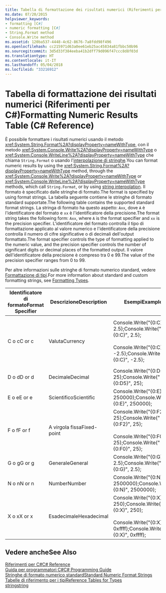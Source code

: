 ```yaml
---
title: Tabella di formattazione dei risultati numerici (Riferimenti per C#)
ms.date: 07/20/2015
helpviewer_keywords:
- formatting [C#]
- numeric formatting [C#]
- String.Format method
- Console.Write method
ms.assetid: 120ba537-4448-4c62-8676-7a8fdd98f496
ms.openlocfilehash: cc215971d63a0ee61eb25ac45834a81fbbc50b96
ms.sourcegitcommit: 3d5d33f384eeba41b2dff79d096f47ccc8d8f03d
ms.translationtype: HT
ms.contentlocale: it-IT
ms.lasthandoff: 05/04/2018
ms.locfileid: "33216912"
---
```

# <a name="formatting-numeric-results-table-c-reference"></a><span data-ttu-id="513b1-102">Tabella di formattazione dei risultati numerici (Riferimenti per C#)</span><span class="sxs-lookup"><span data-stu-id="513b1-102">Formatting Numeric Results Table (C# Reference)</span></span>
<span data-ttu-id="513b1-103">È possibile formattare i risultati numerici usando il metodo <xref:System.String.Format%2A?displayProperty=nameWithType>, con il metodo <xref:System.Console.Write%2A?displayProperty=nameWithType> o <xref:System.Console.WriteLine%2A?displayProperty=nameWithType> che chiama `String.Format` o usando l'[interpolazione di stringhe](../tokens/interpolated.md).</span><span class="sxs-lookup"><span data-stu-id="513b1-103">You can format numeric results by using the <xref:System.String.Format%2A?displayProperty=nameWithType> method, through the <xref:System.Console.Write%2A?displayProperty=nameWithType> or <xref:System.Console.WriteLine%2A?displayProperty=nameWithType> methods, which call `String.Format`, or by using [string interpolation](../tokens/interpolated.md).</span></span> <span data-ttu-id="513b1-104">Il formato è specificato dalle stringhe di formato.</span><span class="sxs-lookup"><span data-stu-id="513b1-104">The format is specified by using format strings.</span></span> <span data-ttu-id="513b1-105">La tabella seguente contiene le stringhe di formato standard supportate.</span><span class="sxs-lookup"><span data-stu-id="513b1-105">The following table contains the supported standard format strings.</span></span> <span data-ttu-id="513b1-106">La stringa di formato ha questo aspetto: `Axx`, dove `A` è l'identificatore del formato e `xx` è l'identificatore della precisione.</span><span class="sxs-lookup"><span data-stu-id="513b1-106">The format string takes the following form: `Axx`, where `A` is the format specifier and `xx` is the precision specifier.</span></span> <span data-ttu-id="513b1-107">L'identificatore del formato controlla il tipo di formattazione applicato al valore numerico e l'identificatore della precisione controlla il numero di cifre significative o di decimali dell'output formattato.</span><span class="sxs-lookup"><span data-stu-id="513b1-107">The format specifier controls the type of formatting applied to the numeric value, and the precision specifier controls the number of significant digits or decimal places of the formatted output.</span></span> <span data-ttu-id="513b1-108">Il valore dell'identificatore della precisione è compreso tra 0 e 99.</span><span class="sxs-lookup"><span data-stu-id="513b1-108">The value of the precision specifier ranges from 0 to 99.</span></span>  
  
 <span data-ttu-id="513b1-109">Per altre informazioni sulle stringhe di formato numerico standard, vedere [Formattazione di tipi](../../../standard/base-types/formatting-types.md).</span><span class="sxs-lookup"><span data-stu-id="513b1-109">For more information about standard and custom formatting strings, see [Formatting Types](../../../standard/base-types/formatting-types.md).</span></span>
  
|<span data-ttu-id="513b1-110">Identificatore di formato</span><span class="sxs-lookup"><span data-stu-id="513b1-110">Format Specifier</span></span>|<span data-ttu-id="513b1-111">Descrizione</span><span class="sxs-lookup"><span data-stu-id="513b1-111">Description</span></span>|<span data-ttu-id="513b1-112">Esempi</span><span class="sxs-lookup"><span data-stu-id="513b1-112">Examples</span></span>|<span data-ttu-id="513b1-113">Output</span><span class="sxs-lookup"><span data-stu-id="513b1-113">Output</span></span>|  
|----------------------|-----------------|--------------|------------|  
|<span data-ttu-id="513b1-114">C o c</span><span class="sxs-lookup"><span data-stu-id="513b1-114">C or c</span></span>|<span data-ttu-id="513b1-115">Valuta</span><span class="sxs-lookup"><span data-stu-id="513b1-115">Currency</span></span>|<span data-ttu-id="513b1-116">Console.Write("{0:C}", 2.5);</span><span class="sxs-lookup"><span data-stu-id="513b1-116">Console.Write("{0:C}", 2.5);</span></span><br /><br /> <span data-ttu-id="513b1-117">Console.Write("{0:C}", -2.5);</span><span class="sxs-lookup"><span data-stu-id="513b1-117">Console.Write("{0:C}", -2.5);</span></span>|<span data-ttu-id="513b1-118">$2.50</span><span class="sxs-lookup"><span data-stu-id="513b1-118">$2.50</span></span><br /><br /> <span data-ttu-id="513b1-119">($2.50)</span><span class="sxs-lookup"><span data-stu-id="513b1-119">($2.50)</span></span>|  
|<span data-ttu-id="513b1-120">D o d</span><span class="sxs-lookup"><span data-stu-id="513b1-120">D or d</span></span>|<span data-ttu-id="513b1-121">Decimale</span><span class="sxs-lookup"><span data-stu-id="513b1-121">Decimal</span></span>|<span data-ttu-id="513b1-122">Console.Write("{0:D5}", 25);</span><span class="sxs-lookup"><span data-stu-id="513b1-122">Console.Write("{0:D5}", 25);</span></span>|<span data-ttu-id="513b1-123">00025</span><span class="sxs-lookup"><span data-stu-id="513b1-123">00025</span></span>|  
|<span data-ttu-id="513b1-124">E o e</span><span class="sxs-lookup"><span data-stu-id="513b1-124">E or e</span></span>|<span data-ttu-id="513b1-125">Scientifico</span><span class="sxs-lookup"><span data-stu-id="513b1-125">Scientific</span></span>|<span data-ttu-id="513b1-126">Console.Write("{0:E}", 250000);</span><span class="sxs-lookup"><span data-stu-id="513b1-126">Console.Write("{0:E}", 250000);</span></span>|<span data-ttu-id="513b1-127">2.500000E+005</span><span class="sxs-lookup"><span data-stu-id="513b1-127">2.500000E+005</span></span>|  
|<span data-ttu-id="513b1-128">F o f</span><span class="sxs-lookup"><span data-stu-id="513b1-128">F or f</span></span>|<span data-ttu-id="513b1-129">A virgola fissa</span><span class="sxs-lookup"><span data-stu-id="513b1-129">Fixed-point</span></span>|<span data-ttu-id="513b1-130">Console.Write("{0:F2}", 25);</span><span class="sxs-lookup"><span data-stu-id="513b1-130">Console.Write("{0:F2}", 25);</span></span><br /><br /> <span data-ttu-id="513b1-131">Console.Write("{0:F0}", 25);</span><span class="sxs-lookup"><span data-stu-id="513b1-131">Console.Write("{0:F0}", 25);</span></span>|<span data-ttu-id="513b1-132">25.00</span><span class="sxs-lookup"><span data-stu-id="513b1-132">25.00</span></span><br /><br /> <span data-ttu-id="513b1-133">25</span><span class="sxs-lookup"><span data-stu-id="513b1-133">25</span></span>|  
|<span data-ttu-id="513b1-134">G o g</span><span class="sxs-lookup"><span data-stu-id="513b1-134">G or g</span></span>|<span data-ttu-id="513b1-135">Generale</span><span class="sxs-lookup"><span data-stu-id="513b1-135">General</span></span>|<span data-ttu-id="513b1-136">Console.Write("{0:G}", 2.5);</span><span class="sxs-lookup"><span data-stu-id="513b1-136">Console.Write("{0:G}", 2.5);</span></span>|<span data-ttu-id="513b1-137">2.5</span><span class="sxs-lookup"><span data-stu-id="513b1-137">2.5</span></span>|  
|<span data-ttu-id="513b1-138">N o n</span><span class="sxs-lookup"><span data-stu-id="513b1-138">N or n</span></span>|<span data-ttu-id="513b1-139">Number</span><span class="sxs-lookup"><span data-stu-id="513b1-139">Number</span></span>|<span data-ttu-id="513b1-140">Console.Write("{0:N}", 2500000);</span><span class="sxs-lookup"><span data-stu-id="513b1-140">Console.Write("{0:N}", 2500000);</span></span>|<span data-ttu-id="513b1-141">2,500,000.00</span><span class="sxs-lookup"><span data-stu-id="513b1-141">2,500,000.00</span></span>|  
|<span data-ttu-id="513b1-142">X o x</span><span class="sxs-lookup"><span data-stu-id="513b1-142">X or x</span></span>|<span data-ttu-id="513b1-143">Esadecimale</span><span class="sxs-lookup"><span data-stu-id="513b1-143">Hexadecimal</span></span>|<span data-ttu-id="513b1-144">Console.Write("{0:X}", 250);</span><span class="sxs-lookup"><span data-stu-id="513b1-144">Console.Write("{0:X}", 250);</span></span><br /><br /> <span data-ttu-id="513b1-145">Console.Write("{0:X}", 0xffff);</span><span class="sxs-lookup"><span data-stu-id="513b1-145">Console.Write("{0:X}", 0xffff);</span></span>|<span data-ttu-id="513b1-146">FA</span><span class="sxs-lookup"><span data-stu-id="513b1-146">FA</span></span><br /><br /> <span data-ttu-id="513b1-147">FFFF</span><span class="sxs-lookup"><span data-stu-id="513b1-147">FFFF</span></span>|  
  
## <a name="see-also"></a><span data-ttu-id="513b1-148">Vedere anche</span><span class="sxs-lookup"><span data-stu-id="513b1-148">See Also</span></span>  
 [<span data-ttu-id="513b1-149">Riferimenti per C#</span><span class="sxs-lookup"><span data-stu-id="513b1-149">C# Reference</span></span>](../../../csharp/language-reference/index.md)  
 [<span data-ttu-id="513b1-150">Guida per programmatori C#</span><span class="sxs-lookup"><span data-stu-id="513b1-150">C# Programming Guide</span></span>](../../../csharp/programming-guide/index.md)  
 [<span data-ttu-id="513b1-151">Stringhe di formato numerico standard</span><span class="sxs-lookup"><span data-stu-id="513b1-151">Standard Numeric Format Strings</span></span>](../../../standard/base-types/standard-numeric-format-strings.md)  
 [<span data-ttu-id="513b1-152">Tabelle di riferimento per i tipi</span><span class="sxs-lookup"><span data-stu-id="513b1-152">Reference Tables for Types</span></span>](../../../csharp/language-reference/keywords/reference-tables-for-types.md)  
 [<span data-ttu-id="513b1-153">string</span><span class="sxs-lookup"><span data-stu-id="513b1-153">string</span></span>](../../../csharp/language-reference/keywords/string.md)
